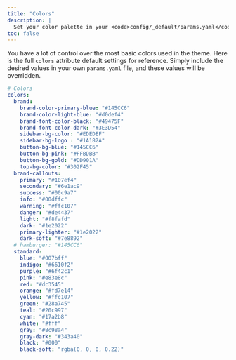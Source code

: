 ```yaml
---
title: "Colors"
description: |
  Set your color palette in your <code>config/_default/params.yaml</code> file to match your branding.
toc: false
---
```


You have a lot of control over the most basic colors used in the theme. Here is the full `colors` attribute default settings for reference. Simply include the desired values in your own `params.yaml` file, and these values will be overridden. 

```yaml
# Colors
colors:
  brand:
    brand-color-primary-blue: "#145CC6"
    brand-color-light-blue: "#d0def4"
    brand-font-color-black: "#49475F"
    brand-font-color-dark: "#3E3D54"
    sidebar-bg-color: "#EDEDEF"
    sidebar-bg-logo : "#1A182A"
    button-bg-blue: "#145CC6"
    button-bg-pink: "#FFBDBB"
    button-bg-gold: "#DD901A"
    top-bg-color: "#302F45"
  brand-callouts:
    primary: "#107ef4"
    secondary: "#6e1ac9"
    success: "#00c9a7"
    info: "#00dffc"
    warning: "#ffc107"
    danger: "#de4437"
    light: "#f8fafd"
    dark: "#1e2022"
    primary-lighter: "#1e2022"
    dark-soft: "#7e8892"
  # hamburger: "#145CC6"
  standard:
    blue: "#007bff"
    indigo: "#6610f2"
    purple: "#6f42c1"
    pink: "#e83e8c"
    red: "#dc3545"
    orange: "#fd7e14"
    yellow: "#ffc107"
    green: "#28a745"
    teal: "#20c997"
    cyan: "#17a2b8"
    white: "#fff"
    gray: "#8c98a4"
    gray-dark: "#343a40"
    black: "#000"
    black-soft: "rgba(0, 0, 0, 0.22)"
```
